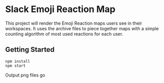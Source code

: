 # Slack Emoji Reaction Map

This project will render the Emoji Reaction maps users see in their workspaces. It uses the archive files to piece together maps with a simple counting algorithm of most used reactions for each user.

## Getting Started

    npm install
    npm start

Output png files go <fixme>

